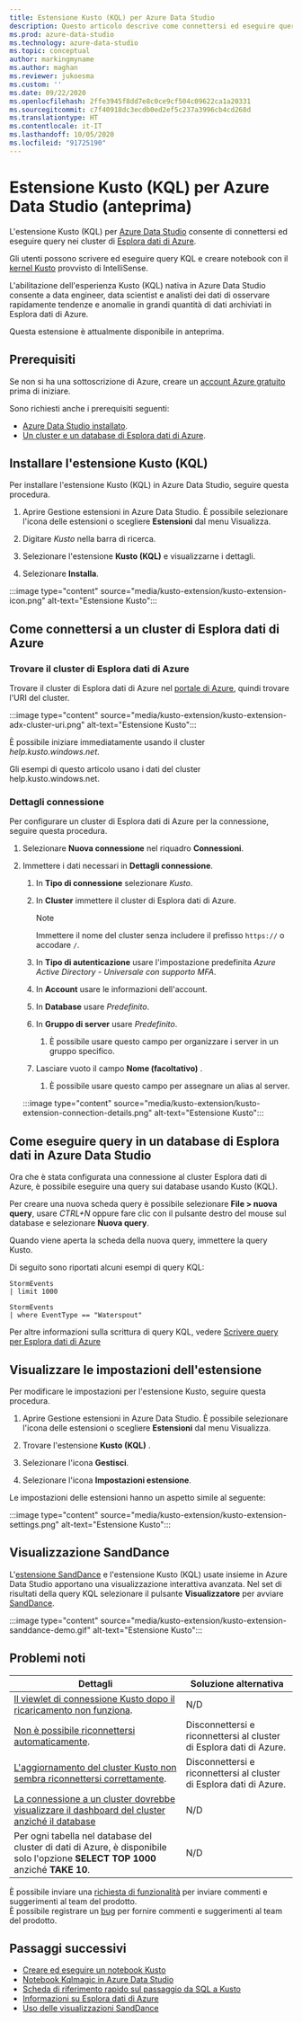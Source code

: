 ```yaml
---
title: Estensione Kusto (KQL) per Azure Data Studio
description: Questo articolo descrive come connettersi ed eseguire query sui cluster di Esplora dati di Azure con Azure Data Studio.
ms.prod: azure-data-studio
ms.technology: azure-data-studio
ms.topic: conceptual
author: markingmyname
ms.author: maghan
ms.reviewer: jukoesma
ms.custom: ''
ms.date: 09/22/2020
ms.openlocfilehash: 2ffe3945f8dd7e8c0ce9cf504c09622ca1a20331
ms.sourcegitcommit: c7f40918dc3ecdb0ed2ef5c237a3996cb4cd268d
ms.translationtype: HT
ms.contentlocale: it-IT
ms.lasthandoff: 10/05/2020
ms.locfileid: "91725190"
---
```

# <a name="kusto-kql-extension-for-azure-data-studio-preview"></a>Estensione Kusto (KQL) per Azure Data Studio (anteprima)

L'estensione Kusto (KQL) per [Azure Data Studio](../what-is.md) consente di connettersi ed eseguire query nei cluster di [Esplora dati di Azure](/azure/data-explorer/data-explorer-overview).

Gli utenti possono scrivere ed eseguire query KQL e creare notebook con il [kernel Kusto](../notebooks/notebooks-kusto-kernel.md) provvisto di IntelliSense.

L'abilitazione dell'esperienza Kusto (KQL) nativa in Azure Data Studio consente a data engineer, data scientist e analisti dei dati di osservare rapidamente tendenze e anomalie in grandi quantità di dati archiviati in Esplora dati di Azure.

Questa estensione è attualmente disponibile in anteprima.

## <a name="prerequisites"></a>Prerequisiti

Se non si ha una sottoscrizione di Azure, creare un [account Azure gratuito](https://azure.microsoft.com/free/) prima di iniziare.

Sono richiesti anche i prerequisiti seguenti:

- [Azure Data Studio installato](../download-azure-data-studio.md).
- [Un cluster e un database di Esplora dati di Azure](/azure/data-explorer/create-cluster-database-portal).

## <a name="install-the-kusto-kql-extension"></a>Installare l'estensione Kusto (KQL)

Per installare l'estensione Kusto (KQL) in Azure Data Studio, seguire questa procedura.

1. Aprire Gestione estensioni in Azure Data Studio. È possibile selezionare l'icona delle estensioni o scegliere **Estensioni** dal menu Visualizza.

2. Digitare *Kusto* nella barra di ricerca.

3. Selezionare l'estensione **Kusto (KQL)** e visualizzarne i dettagli.

4. Selezionare **Installa**.

:::image type="content" source="media/kusto-extension/kusto-extension-icon.png" alt-text="Estensione Kusto":::

## <a name="how-to-connect-to-an-azure-data-explorer-cluster"></a>Come connettersi a un cluster di Esplora dati di Azure

### <a name="find-your-azure-data-explorer-cluster"></a>Trovare il cluster di Esplora dati di Azure

Trovare il cluster di Esplora dati di Azure nel [portale di Azure](https://ms.portal.azure.com/#home), quindi trovare l'URI del cluster.

:::image type="content" source="media/kusto-extension/kusto-extension-adx-cluster-uri.png" alt-text="Estensione Kusto":::

È possibile iniziare immediatamente usando il cluster *help.kusto.windows.net*.

Gli esempi di questo articolo usano i dati del cluster help.kusto.windows.net.

### <a name="connection-details"></a>Dettagli connessione

Per configurare un cluster di Esplora dati di Azure per la connessione, seguire questa procedura.

1. Selezionare **Nuova connessione** nel riquadro **Connessioni**.

2. Immettere i dati necessari in **Dettagli connessione**.
    1. In **Tipo di connessione** selezionare *Kusto*.
    2. In **Cluster** immettere il cluster di Esplora dati di Azure.

        > [!Note]
        > Immettere il nome del cluster senza includere il prefisso `https://` o accodare `/`.

    3. In **Tipo di autenticazione** usare l'impostazione predefinita *Azure Active Directory - Universale con supporto MFA*.
    4. In **Account** usare le informazioni dell'account.
    5. In **Database** usare *Predefinito*.
    6. In **Gruppo di server** usare *Predefinito*.
        1. È possibile usare questo campo per organizzare i server in un gruppo specifico.
    7. Lasciare vuoto il campo **Nome (facoltativo)** .
        1. È possibile usare questo campo per assegnare un alias al server.

    :::image type="content" source="media/kusto-extension/kusto-extension-connection-details.png" alt-text="Estensione Kusto":::

## <a name="how-to-query-an-azure-data-explorer-database-in-azure-data-studio"></a>Come eseguire query in un database di Esplora dati in Azure Data Studio

Ora che è stata configurata una connessione al cluster Esplora dati di Azure, è possibile eseguire una query sui database usando Kusto (KQL).

Per creare una nuova scheda query è possibile selezionare **File > nuova query**, usare *CTRL+N* oppure fare clic con il pulsante destro del mouse sul database e selezionare **Nuova query**.

Quando viene aperta la scheda della nuova query, immettere la query Kusto.

Di seguito sono riportati alcuni esempi di query KQL:

```kusto
StormEvents
| limit 1000
```

```kusto
StormEvents
| where EventType == "Waterspout"
```

Per altre informazioni sulla scrittura di query KQL, vedere [Scrivere query per Esplora dati di Azure](/azure/data-explorer/write-queries#overview-of-the-query-language)

## <a name="view-extension-settings"></a>Visualizzare le impostazioni dell'estensione

Per modificare le impostazioni per l'estensione Kusto, seguire questa procedura.

1. Aprire Gestione estensioni in Azure Data Studio. È possibile selezionare l'icona delle estensioni o scegliere **Estensioni** dal menu Visualizza.

2. Trovare l'estensione **Kusto (KQL)** .

3. Selezionare l'icona **Gestisci**.

4. Selezionare l'icona **Impostazioni estensione**.

Le impostazioni delle estensioni hanno un aspetto simile al seguente:

:::image type="content" source="media/kusto-extension/kusto-extension-settings.png" alt-text="Estensione Kusto":::

## <a name="sanddance-visualization"></a>Visualizzazione SandDance

L'[estensione SandDance](../sanddance-extension.md) e l'estensione Kusto (KQL) usate insieme in Azure Data Studio apportano una visualizzazione interattiva avanzata. Nel set di risultati della query KQL selezionare il pulsante **Visualizzatore** per avviare [SandDance](https://sanddance.js.org/).

:::image type="content" source="media/kusto-extension/kusto-extension-sanddance-demo.gif" alt-text="Estensione Kusto":::

## <a name="known-issues"></a>Problemi noti

| Dettagli | Soluzione alternativa |
|---------|------------|
| [Il viewlet di connessione Kusto dopo il ricaricamento non funziona](https://github.com/microsoft/azuredatastudio/issues/12475). | N/D |
| [Non è possibile riconnettersi automaticamente](https://github.com/microsoft/azuredatastudio/issues/11830). | Disconnettersi e riconnettersi al cluster di Esplora dati di Azure. |
| [L'aggiornamento del cluster Kusto non sembra riconnettersi correttamente](https://github.com/microsoft/azuredatastudio/issues/11824). | Disconnettersi e riconnettersi al cluster di Esplora dati di Azure. |
| [La connessione a un cluster dovrebbe visualizzare il dashboard del cluster anziché il database](https://github.com/microsoft/azuredatastudio/issues/12549) | N/D |
| Per ogni tabella nel database del cluster di dati di Azure, è disponibile solo l'opzione **SELECT TOP 1000** anziché **TAKE 10**. | N/D |

È possibile inviare una [richiesta di funzionalità](https://github.com/microsoft/azuredatastudio/issues/new?assignees=&labels=&template=feature_request.md&title=) per inviare commenti e suggerimenti al team del prodotto.  
È possibile registrare un [bug](https://github.com/microsoft/azuredatastudio/issues/new?assignees=&labels=&template=bug_report.md&title=) per fornire commenti e suggerimenti al team del prodotto.

## <a name="next-steps"></a>Passaggi successivi

- [Creare ed eseguire un notebook Kusto](../notebooks/notebooks-kusto-kernel.md)
- [Notebook Kqlmagic in Azure Data Studio](../notebooks/notebooks-kqlmagic.md)
- [Scheda di riferimento rapido sul passaggio da SQL a Kusto](/azure/data-explorer/kusto/query/sqlcheatsheet)
- [Informazioni su Esplora dati di Azure](/azure/data-explorer/data-explorer-overview)
- [Uso delle visualizzazioni SandDance](https://sanddance.js.org/)
